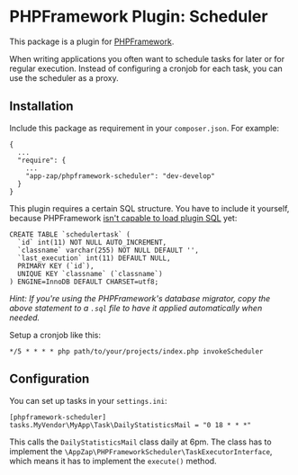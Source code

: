 # PHPFramework Plugin: Scheduler

This package is a plugin for [PHPFramework](https://github.com/app-zap/PHPFramework).

When writing applications you often want to schedule tasks for later or for regular execution.
Instead of configuring a cronjob for each task, you can use the scheduler as a proxy.

## Installation

Include this package as requirement in your `composer.json`. For example:

    {
      ...
      "require": {
        ...
        "app-zap/phpframework-scheduler": "dev-develop"
      }
    }

This plugin requires a certain SQL structure. You have to include it yourself, because PHPFramework [isn't capable to load plugin SQL](https://github.com/app-zap/PHPFramework/issues/51) yet:

    CREATE TABLE `schedulertask` (
      `id` int(11) NOT NULL AUTO_INCREMENT,
      `classname` varchar(255) NOT NULL DEFAULT '',
      `last_execution` int(11) DEFAULT NULL,
      PRIMARY KEY (`id`),
      UNIQUE KEY `classname` (`classname`)
    ) ENGINE=InnoDB DEFAULT CHARSET=utf8;

*Hint: If you're using the PHPFramework's database migrator, copy the above statement to a `.sql` file to have it applied automatically when needed.*

Setup a cronjob like this:

    */5 * * * * php path/to/your/projects/index.php invokeScheduler

## Configuration

You can set up tasks in your `settings.ini`:

    [phpframework-scheduler]
    tasks.MyVendor\MyApp\Task\DailyStatisticsMail = "0 18 * * *"

This calls the `DailyStatisticsMail` class daily at 6pm. The class has to implement the
`\AppZap\PHPFrameworkScheduler\TaskExecutorInterface`, which means it has to implement the `execute()`
method.
